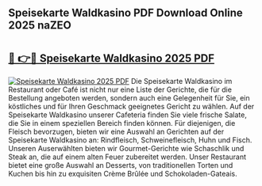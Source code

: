 ## Speisekarte Waldkasino PDF Download Online 2025 naZEO

# <h2><a href="http://gc8n85.nevu.top/?p=Speisekarte+Waldkasino">🔗 👉🔴 Speisekarte Waldkasino 2025 PDF</a></h2>

[![Speisekarte Waldkasino 2025 PDF](https://i.imgur.com/dBaPXMq.png)](http://gc8n85.nevu.top/?p=Speisekarte+Waldkasino)
Die Speisekarte Waldkasino im Restaurant oder Café ist nicht nur eine Liste der Gerichte, die für die Bestellung angeboten werden, sondern auch eine Gelegenheit für Sie, ein köstliches und für Ihren Geschmack geeignetes Gericht zu wählen. Auf der Speisekarte Waldkasino unserer Cafeteria finden Sie viele frische Salate, die Sie in einem speziellen Bereich finden können. Für diejenigen, die Fleisch bevorzugen, bieten wir eine Auswahl an Gerichten auf der Speisekarte Waldkasino an: Rindfleisch, Schweinefleisch, Huhn und Fisch. Unseren Auserwählten bieten wir Gourmet-Gerichte wie Schaschlik und Steak an, die auf einem alten Feuer zubereitet werden. Unser Restaurant bietet eine große Auswahl an Desserts, von traditionellen Torten und Kuchen bis hin zu exquisiten Crème Brûlée und Schokoladen-Gateais.
